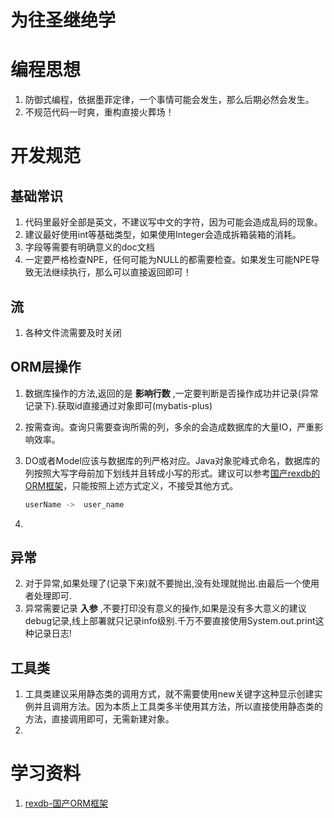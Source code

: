 为往圣继绝学
====

# 编程思想
1. 防御式编程，依据墨菲定律，一个事情可能会发生，那么后期必然会发生。
2. 不规范代码一时爽，重构直接火葬场！

# 开发规范

## 基础常识
1. 代码里最好全部是英文，不建议写中文的字符，因为可能会造成乱码的现象。
1. 建议最好使用int等基础类型，如果使用Integer会造成拆箱装箱的消耗。
2. 字段等需要有明确意义的doc文档
3. 一定要严格检查NPE，任何可能为NULL的都需要检查。如果发生可能NPE导致无法继续执行，那么可以直接返回即可！

## 流
1. 各种文件流需要及时关闭



## ORM层操作

1. 数据库操作的方法,返回的是 **影响行数** ,一定要判断是否操作成功并记录(异常记录下).获取id直接通过对象即可(mybatis-plus)

2. 按需查询。查询只需要查询所需的列，多余的会造成数据库的大量IO，严重影响效率。

3. DO或者Model应该与数据库的列严格对应。Java对象驼峰式命名，数据库的列按照大写字母前加下划线并且转成小写的形式。建议可以参考[国产rexdb的ORM框架](https://gitee.com/rexsoft/rexdb)，只能按照上述方式定义，不接受其他方式。

   ```java
   userName ->  user_name
   ```

   

4. 

## 异常
2. 对于异常,如果处理了(记录下来)就不要抛出,没有处理就抛出.由最后一个使用者处理即可.
3. 异常需要记录 **入参** ,不要打印没有意义的操作,如果是没有多大意义的建议debug记录,线上部署就只记录info级别.千万不要直接使用System.out.print这种记录日志!

## 工具类
1. 工具类建议采用静态类的调用方式，就不需要使用new关键字这种显示创建实例并且调用方法。因为本质上工具类多半使用其方法，所以直接使用静态类的方法，直接调用即可，无需新建对象。
2. 



# 学习资料

1. [rexdb-国产ORM框架](http://db.rex-soft.org/)